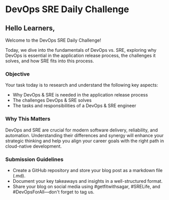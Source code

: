 # DevOps SRE Daily Challenge

## Hello Learners,

Welcome to the DevOps SRE Daily Challenge!

Today, we dive into the fundamentals of DevOps vs. SRE, exploring why DevOps is essential in the application release process, the challenges it solves, and how SRE fits into this process.

### Objective
Your task today is to research and understand the following key aspects:
* Why DevOps & SRE is needed in the application release process
* The challenges DevOps & SRE solves
* The tasks and responsibilities of a DevOps & SRE engineer

### Why This Matters
DevOps and SRE are crucial for modern software delivery, reliability, and automation. Understanding their differences and synergy will enhance your strategic thinking and help you align your career goals with the right path in cloud-native development.

### Submission Guidelines
* Create a GitHub repository and store your blog post as a markdown file (.md).
* Document your key takeaways and insights in a well-structured format.
* Share your blog on social media using #getfitwithsagar, #SRELife, and #DevOpsForAll—don't forget to tag us.


